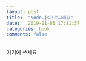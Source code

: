 ```yaml
---
layout: post
title:  "Node.js프로그래밍"
date:   2019-01-05 17:11:37
categories: book
comments: false
---
```


여기에 쓰세요
